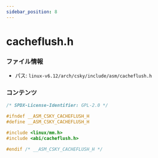 ```yaml
---
sidebar_position: 8
---
```

# cacheflush.h

### ファイル情報

- パス: `linux-v6.12/arch/csky/include/asm/cacheflush.h`

### コンテンツ

```h
/* SPDX-License-Identifier: GPL-2.0 */

#ifndef __ASM_CSKY_CACHEFLUSH_H
#define __ASM_CSKY_CACHEFLUSH_H

#include <linux/mm.h>
#include <abi/cacheflush.h>

#endif /* __ASM_CSKY_CACHEFLUSH_H */

```
